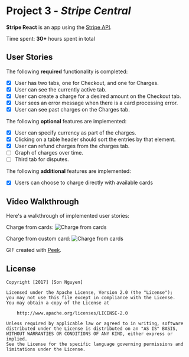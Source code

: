 # Project 3 - *Stripe Central*

**Stripe React** is an app using the [Stripe API](https://stripe.com/docs/api).

Time spent: **30+** hours spent in total

## User Stories

The following **required** functionality is completed:

- [x] User has two tabs, one for Checkout, and one for Charges.
- [x] User can see the currently active tab.
- [x] User can create a charge for a desired amount on the Checkout tab.
- [x] User sees an error message when there is a card processing error.
- [x] User can see past charges on the Charges tab.

The following **optional** features are implemented:

- [x] User can specify currency as part of the charges.
- [x] Clicking on a table header should sort the entries by that element.
- [x] User can refund charges from the charges tab. 
- [ ] Graph of charges over time.
- [ ] Third tab for disputes. 

The following **additional** features are implemented:

- [x] Users can choose to charge directly with available cards

## Video Walkthrough

Here's a walkthrough of implemented user stories:

Charge from cards:
![Charge from cards](https://i.imgur.com/FQdff2B.gif)

Charge from custom card:
![Charge from cards](https://i.imgur.com/YXUwKgh.gif)

GIF created with [Peek](https://github.com/phw/peek).

## License

    Copyright [2017] [Son Nguyen]

    Licensed under the Apache License, Version 2.0 (the "License");
    you may not use this file except in compliance with the License.
    You may obtain a copy of the License at

        http://www.apache.org/licenses/LICENSE-2.0

    Unless required by applicable law or agreed to in writing, software
    distributed under the License is distributed on an "AS IS" BASIS,
    WITHOUT WARRANTIES OR CONDITIONS OF ANY KIND, either express or implied.
    See the License for the specific language governing permissions and
    limitations under the License.
